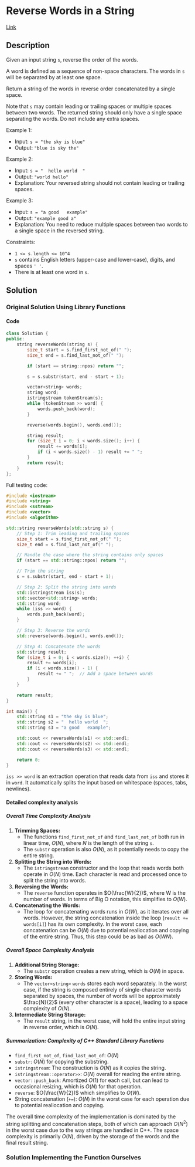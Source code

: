 # Reverse Words in a String

[Link](https://leetcode.com/problems/reverse-words-in-a-string/description/)

## Description

Given an input string `s`, reverse the order of the words.

A word is defined as a sequence of non-space characters. The words in `s` will be separated by at least one space.

Return a string of the words in reverse order concatenated by a single space.

Note that `s` may contain leading or trailing spaces or multiple spaces between two words. The returned string should only have a single space separating the words. Do not include any extra spaces.

Example 1:

- Input: `s = "the sky is blue"`
- Output: `"blue is sky the"`

Example 2:

- Input: `s = "  hello world  "`
- Output: `"world hello"`
- Explanation: Your reversed string should not contain leading or trailing spaces.

Example 3:

- Input: `s = "a good   example"`
- Output: `"example good a"`
- Explanation: You need to reduce multiple spaces between two words to a single space in the reversed string.

Constraints:

- `1 <= s.length <= 10^4`
- `s` contains English letters (upper-case and lower-case), digits, and spaces `' '`.
- There is at least one word in `s`.

## Solution

### Original Solution Using Library Functions

#### Code

```C++
class Solution {
public:
    string reverseWords(string s) {
        size_t start = s.find_first_not_of(" ");
        size_t end = s.find_last_not_of(" ");

        if (start == string::npos) return "";

        s = s.substr(start, end - start + 1);

        vector<string> words;
        string word;
        istringstream tokenStream(s);
        while (tokenStream >> word) {
            words.push_back(word);
        }

        reverse(words.begin(), words.end());

        string result;
        for (size_t i = 0; i < words.size(); i++) {
            result += words[i];
            if (i < words.size() - 1) result += " ";
        }
        return result;
    }
};
```

Full testing code:

```C++
#include <iostream>
#include <string>
#include <sstream>
#include <vector>
#include <algorithm>

std::string reverseWords(std::string s) {
    // Step 1: Trim leading and trailing spaces
    size_t start = s.find_first_not_of(" ");
    size_t end = s.find_last_not_of(" ");

    // Handle the case where the string contains only spaces
    if (start == std::string::npos) return "";

    // Trim the string
    s = s.substr(start, end - start + 1);

    // Step 2: Split the string into words
    std::istringstream iss(s);
    std::vector<std::string> words;
    std::string word;
    while (iss >> word) {
        words.push_back(word);
    }

    // Step 3: Reverse the words
    std::reverse(words.begin(), words.end());

    // Step 4: Concatenate the words
    std::string result;
    for (size_t i = 0; i < words.size(); ++i) {
        result += words[i];
        if (i < words.size() - 1) {
            result += " ";  // Add a space between words
        }
    }

    return result;
}

int main() {
    std::string s1 = "the sky is blue";
    std::string s2 = "  hello world  ";
    std::string s3 = "a good   example";

    std::cout << reverseWords(s1) << std::endl;
    std::cout << reverseWords(s2) << std::endl;
    std::cout << reverseWords(s3) << std::endl;

    return 0;
}
```

`iss >> word` is an extraction operation that reads data from `iss` and stores it in `word`. It automatically splits the input based on whitespace (spaces, tabs, newlines).

#### Detailed complexity analysis

##### Overall Time Complexity Analysis

1. **Trimming Spaces:**
   - The functions `find_first_not_of` and `find_last_not_of` both run in linear time, $O(N)$, where $N$ is the length of the string `s`.
   - The `substr` operation is also $O(N)$, as it potentially needs to copy the entire string.
2. **Splitting the String into Words:**
   - The `istringstream` constructor and the loop that reads words both operate in $O(N)$ time. Each character is read and processed once to split the string into words.
3. **Reversing the Words:**
   - The `reverse` function operates in $O(\frac{W}{2})$, where W is the number of words. In terms of Big O notation, this simplifies to $O(W)$.
4. **Concatenating the Words:**
   - The loop for concatenating words runs in $O(W)$, as it iterates over all words. However, the string concatenation inside the loop (`result += words[i]`) has its own complexity. In the worst case, each concatenation can be $O(N)$ due to potential reallocation and copying of the entire string. Thus, this step could be as bad as $O(WN)$.

##### Overall Space Complexity Analysis

1. **Additional String Storage:**
   - The `substr` operation creates a new string, which is $O(N)$ in space.
2. **Storing Words:**
   - The `vector<string>` `words` stores each word separately. In the worst case, if the string is composed entirely of single-character words separated by spaces, the number of words will be approximately $\frac{N}{2}$ (every other character is a space), leading to a space complexity of $O(N)$.
3. **Intermediate String Storage:**
   - The `result` string, in the worst case, will hold the entire input string in reverse order, which is $O(N)$.

##### Summarization: Complexity of C++ Standard Library Functions

- `find_first_not_of`, `find_last_not_of`: $O(N)$
- `substr`: $O(N)$ for copying the substring.
- `istringstream`: The construction is $O(N)$ as it copies the string.
- `istringstream::operator>>`: $O(N)$ overall for reading the entire string.
- `vector::push_back`: Amortized $O(1)$ for each call, but can lead to occasional resizing, which is $O(N)$ for that operation.
- `reverse`: $O(\frac{W}{2})$ which simplifies to $O(W)$.
- String concatenation (`+=`): $O(N)$ in the worst case for each operation due to potential reallocation and copying.

The overall time complexity of the implementation is dominated by the string splitting and concatenation steps, both of which can approach $O(N^2)$ in the worst case due to the way strings are handled in C++. The space complexity is primarily $O(N)$, driven by the storage of the words and the final result string.

### Solution Implementing the Function Ourselves



